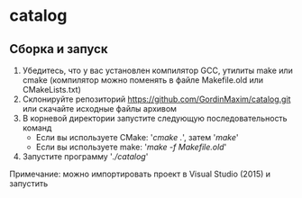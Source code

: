 # catalog

## Сборка и запуск

1. Убедитесь, что у вас установлен компилятор GCC, утилиты make или cmake (компилятор можно поменять в файле Makefile.old или CMakeLists.txt)
2. Склонируйте репозиторий https://github.com/GordinMaxim/catalog.git или скачайте исходные файлы архивом
3. В корневой директории запустите следующую последовательность команд
	* Если вы используете CMake: '_cmake ._', затем '_make_'
	* Если вы используете make:	'_make -f Makefile.old_'
4. Запустите программу '_./catalog_'

Примечание: можно импортировать проект в Visual Studio (2015) и запустить